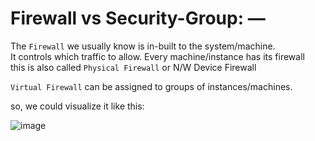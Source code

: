 # Firewall vs Security-Group: — 

The `Firewall` we usually know is in-built to the system/machine.  
It controls which traffic to allow. Every machine/instance has its firewall  
this is also called `Physical Firewall` or N/W Device Firewall  

`Virtual Firewall` can be assigned to groups of instances/machines.  

so, we could visualize it like this:  


![image](https://user-images.githubusercontent.com/26399543/147884922-69535597-973c-4954-afb4-32f11415b3aa.png)  

